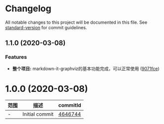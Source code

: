 # Changelog

All notable changes to this project will be documented in this file. See [standard-version](https://github.com/conventional-changelog/standard-version) for commit guidelines.

## 1.1.0 (2020-03-08)


### Features

* **整个项目:** markdown-it-graphviz的基本功能完成，可以正常使用 ([9071fce](https://github.com/aiyoudiao/markdown-it-graphviz/commit/9071fcec8472671e39d09ada7198b364479b0092))

# 1.0.0 (2020-03-08)

范围|描述|commitId
--|--|--
 - | Initial commit | [4646744](https://github.com/aiyoudiao/markdown-it-graphviz/commit/4646744)
